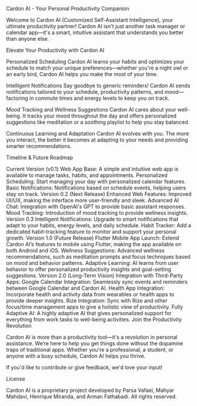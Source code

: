 Cardon AI - Your Personal Productivity Companion

Welcome to Cardon AI (Customized Self-Assistant Intelligence), your ultimate productivity partner! Cardon AI isn't just another task manager or calendar app—it's a smart, intuitive assistant that understands you better than anyone else.

Elevate Your Productivity with Cardon AI

Personalized Scheduling
Cardon AI learns your habits and optimizes your schedule to match your unique preferences—whether you're a night owl or an early bird, Cardon AI helps you make the most of your time.

Intelligent Notifications
Say goodbye to generic reminders! Cardon AI sends notifications tailored to your schedule, productivity patterns, and mood—factoring in commute times and energy levels to keep you on track.

Mood Tracking and Wellness Suggestions
Cardon AI cares about your well-being. It tracks your mood throughout the day and offers personalized suggestions like meditation or a soothing playlist to help you stay balanced.

Continuous Learning and Adaptation
Cardon AI evolves with you. The more you interact, the better it becomes at adapting to your needs and providing smarter recommendations.

Timeline & Future Roadmap

Current Version (v0.1)
Web App Base: A simple and intuitive web app is available to manage tasks, habits, and appointments.
Personalized Scheduling: Start managing your day with personalized calendar features.
Basic Notifications: Notifications based on schedule events, helping users stay on track.
Version 0.2 (Next Release)
Enhanced Web Features: Improved UI/UX, making the interface more user-friendly and sleek.
Advanced AI Chat: Integration with OpenAI's GPT to provide basic assistant responses.
Mood Tracking: Introduction of mood tracking to provide wellness insights.
Version 0.3
Intelligent Notifications: Upgrade to smart notifications that adapt to your habits, energy levels, and daily schedule.
Habit Tracker: Add a dedicated habit-tracking feature to monitor and support your personal growth.
Version 1.0 (Future Release)
Flutter Mobile App Launch: Extend Cardon AI’s features to mobile using Flutter, making the app available on both Android and iOS.
Wellness Suggestions: Advanced wellness recommendations, such as meditation prompts and focus techniques based on mood and behavior patterns.
Adaptive Learning: AI learns from user behavior to offer personalized productivity insights and goal-setting suggestions.
Version 2.0 (Long-Term Vision)
Integration with Third-Party Apps:
Google Calendar Integration: Seamlessly sync events and reminders between Google Calendar and Cardon AI.
Health App Integration: Incorporate health and activity data from wearables or health apps to provide deeper insights.
Rize Integration: Sync with Rize and other focus/time management apps to give a holistic view of productivity.
Fully Adaptive AI: A highly adaptive AI that gives personalized support for everything from work tasks to well-being activities.
Join the Productivity Revolution

Cardon AI is more than a productivity tool—it's a revolution in personal assistance. We’re here to help you get things done without the dopamine traps of traditional apps. Whether you're a professional, a student, or anyone with a busy schedule, Cardon AI helps you thrive.

If you'd like to contribute or give feedback, we'd love your input!

License

Cardon AI is a proprietary project developed by Parsa Vafaei, Mahyar Mahdavi, Henrique Miranda, and Arman Fathabadi. All rights reserved.
